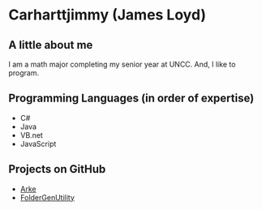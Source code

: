 Carharttjimmy (James Loyd)
=======================

## A little about me
I am a math major completing my senior year at UNCC.
And, I like to program.

## Programming Languages (in order of expertise)
* C#
* Java
* VB.net
* JavaScript

## Projects on GitHub
* [Arke](https://github.com/carharttjimmy/Arke)
* [FolderGenUtility](https://foldergenutility.jamesloyd.com)
